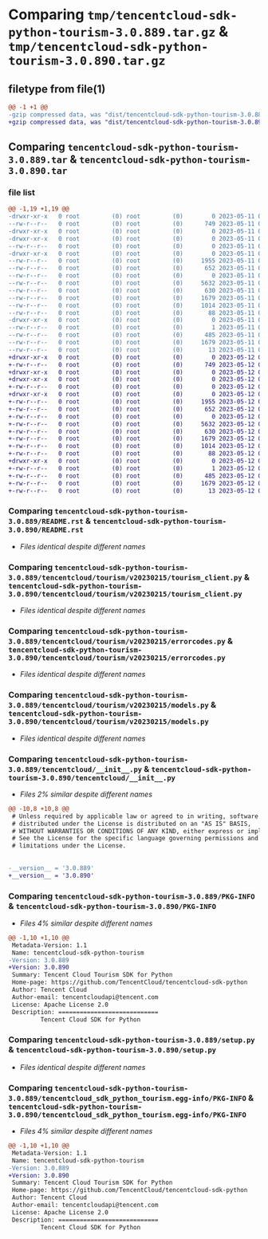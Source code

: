 # Comparing `tmp/tencentcloud-sdk-python-tourism-3.0.889.tar.gz` & `tmp/tencentcloud-sdk-python-tourism-3.0.890.tar.gz`

## filetype from file(1)

```diff
@@ -1 +1 @@
-gzip compressed data, was "dist/tencentcloud-sdk-python-tourism-3.0.889.tar", last modified: Thu May 11 03:25:38 2023, max compression
+gzip compressed data, was "dist/tencentcloud-sdk-python-tourism-3.0.890.tar", last modified: Fri May 12 04:18:57 2023, max compression
```

## Comparing `tencentcloud-sdk-python-tourism-3.0.889.tar` & `tencentcloud-sdk-python-tourism-3.0.890.tar`

### file list

```diff
@@ -1,19 +1,19 @@
-drwxr-xr-x   0 root         (0) root         (0)        0 2023-05-11 03:25:38.000000 tencentcloud-sdk-python-tourism-3.0.889/
--rw-r--r--   0 root         (0) root         (0)      749 2023-05-11 03:25:37.000000 tencentcloud-sdk-python-tourism-3.0.889/README.rst
-drwxr-xr-x   0 root         (0) root         (0)        0 2023-05-11 03:25:38.000000 tencentcloud-sdk-python-tourism-3.0.889/tencentcloud/
-drwxr-xr-x   0 root         (0) root         (0)        0 2023-05-11 03:25:38.000000 tencentcloud-sdk-python-tourism-3.0.889/tencentcloud/tourism/
--rw-r--r--   0 root         (0) root         (0)        0 2023-05-11 03:25:37.000000 tencentcloud-sdk-python-tourism-3.0.889/tencentcloud/tourism/__init__.py
-drwxr-xr-x   0 root         (0) root         (0)        0 2023-05-11 03:25:38.000000 tencentcloud-sdk-python-tourism-3.0.889/tencentcloud/tourism/v20230215/
--rw-r--r--   0 root         (0) root         (0)     1955 2023-05-11 03:25:37.000000 tencentcloud-sdk-python-tourism-3.0.889/tencentcloud/tourism/v20230215/tourism_client.py
--rw-r--r--   0 root         (0) root         (0)      652 2023-05-11 03:25:37.000000 tencentcloud-sdk-python-tourism-3.0.889/tencentcloud/tourism/v20230215/errorcodes.py
--rw-r--r--   0 root         (0) root         (0)        0 2023-05-11 03:25:37.000000 tencentcloud-sdk-python-tourism-3.0.889/tencentcloud/tourism/v20230215/__init__.py
--rw-r--r--   0 root         (0) root         (0)     5632 2023-05-11 03:25:37.000000 tencentcloud-sdk-python-tourism-3.0.889/tencentcloud/tourism/v20230215/models.py
--rw-r--r--   0 root         (0) root         (0)      630 2023-05-11 03:25:37.000000 tencentcloud-sdk-python-tourism-3.0.889/tencentcloud/__init__.py
--rw-r--r--   0 root         (0) root         (0)     1679 2023-05-11 03:25:38.000000 tencentcloud-sdk-python-tourism-3.0.889/PKG-INFO
--rw-r--r--   0 root         (0) root         (0)     1014 2023-05-11 03:25:37.000000 tencentcloud-sdk-python-tourism-3.0.889/setup.py
--rw-r--r--   0 root         (0) root         (0)       88 2023-05-11 03:25:38.000000 tencentcloud-sdk-python-tourism-3.0.889/setup.cfg
-drwxr-xr-x   0 root         (0) root         (0)        0 2023-05-11 03:25:38.000000 tencentcloud-sdk-python-tourism-3.0.889/tencentcloud_sdk_python_tourism.egg-info/
--rw-r--r--   0 root         (0) root         (0)        1 2023-05-11 03:25:38.000000 tencentcloud-sdk-python-tourism-3.0.889/tencentcloud_sdk_python_tourism.egg-info/dependency_links.txt
--rw-r--r--   0 root         (0) root         (0)      485 2023-05-11 03:25:38.000000 tencentcloud-sdk-python-tourism-3.0.889/tencentcloud_sdk_python_tourism.egg-info/SOURCES.txt
--rw-r--r--   0 root         (0) root         (0)     1679 2023-05-11 03:25:38.000000 tencentcloud-sdk-python-tourism-3.0.889/tencentcloud_sdk_python_tourism.egg-info/PKG-INFO
--rw-r--r--   0 root         (0) root         (0)       13 2023-05-11 03:25:38.000000 tencentcloud-sdk-python-tourism-3.0.889/tencentcloud_sdk_python_tourism.egg-info/top_level.txt
+drwxr-xr-x   0 root         (0) root         (0)        0 2023-05-12 04:18:57.000000 tencentcloud-sdk-python-tourism-3.0.890/
+-rw-r--r--   0 root         (0) root         (0)      749 2023-05-12 04:18:56.000000 tencentcloud-sdk-python-tourism-3.0.890/README.rst
+drwxr-xr-x   0 root         (0) root         (0)        0 2023-05-12 04:18:57.000000 tencentcloud-sdk-python-tourism-3.0.890/tencentcloud/
+drwxr-xr-x   0 root         (0) root         (0)        0 2023-05-12 04:18:57.000000 tencentcloud-sdk-python-tourism-3.0.890/tencentcloud/tourism/
+-rw-r--r--   0 root         (0) root         (0)        0 2023-05-12 04:18:56.000000 tencentcloud-sdk-python-tourism-3.0.890/tencentcloud/tourism/__init__.py
+drwxr-xr-x   0 root         (0) root         (0)        0 2023-05-12 04:18:57.000000 tencentcloud-sdk-python-tourism-3.0.890/tencentcloud/tourism/v20230215/
+-rw-r--r--   0 root         (0) root         (0)     1955 2023-05-12 04:18:56.000000 tencentcloud-sdk-python-tourism-3.0.890/tencentcloud/tourism/v20230215/tourism_client.py
+-rw-r--r--   0 root         (0) root         (0)      652 2023-05-12 04:18:56.000000 tencentcloud-sdk-python-tourism-3.0.890/tencentcloud/tourism/v20230215/errorcodes.py
+-rw-r--r--   0 root         (0) root         (0)        0 2023-05-12 04:18:56.000000 tencentcloud-sdk-python-tourism-3.0.890/tencentcloud/tourism/v20230215/__init__.py
+-rw-r--r--   0 root         (0) root         (0)     5632 2023-05-12 04:18:56.000000 tencentcloud-sdk-python-tourism-3.0.890/tencentcloud/tourism/v20230215/models.py
+-rw-r--r--   0 root         (0) root         (0)      630 2023-05-12 04:18:56.000000 tencentcloud-sdk-python-tourism-3.0.890/tencentcloud/__init__.py
+-rw-r--r--   0 root         (0) root         (0)     1679 2023-05-12 04:18:57.000000 tencentcloud-sdk-python-tourism-3.0.890/PKG-INFO
+-rw-r--r--   0 root         (0) root         (0)     1014 2023-05-12 04:18:56.000000 tencentcloud-sdk-python-tourism-3.0.890/setup.py
+-rw-r--r--   0 root         (0) root         (0)       88 2023-05-12 04:18:57.000000 tencentcloud-sdk-python-tourism-3.0.890/setup.cfg
+drwxr-xr-x   0 root         (0) root         (0)        0 2023-05-12 04:18:57.000000 tencentcloud-sdk-python-tourism-3.0.890/tencentcloud_sdk_python_tourism.egg-info/
+-rw-r--r--   0 root         (0) root         (0)        1 2023-05-12 04:18:57.000000 tencentcloud-sdk-python-tourism-3.0.890/tencentcloud_sdk_python_tourism.egg-info/dependency_links.txt
+-rw-r--r--   0 root         (0) root         (0)      485 2023-05-12 04:18:57.000000 tencentcloud-sdk-python-tourism-3.0.890/tencentcloud_sdk_python_tourism.egg-info/SOURCES.txt
+-rw-r--r--   0 root         (0) root         (0)     1679 2023-05-12 04:18:57.000000 tencentcloud-sdk-python-tourism-3.0.890/tencentcloud_sdk_python_tourism.egg-info/PKG-INFO
+-rw-r--r--   0 root         (0) root         (0)       13 2023-05-12 04:18:57.000000 tencentcloud-sdk-python-tourism-3.0.890/tencentcloud_sdk_python_tourism.egg-info/top_level.txt
```

### Comparing `tencentcloud-sdk-python-tourism-3.0.889/README.rst` & `tencentcloud-sdk-python-tourism-3.0.890/README.rst`

 * *Files identical despite different names*

### Comparing `tencentcloud-sdk-python-tourism-3.0.889/tencentcloud/tourism/v20230215/tourism_client.py` & `tencentcloud-sdk-python-tourism-3.0.890/tencentcloud/tourism/v20230215/tourism_client.py`

 * *Files identical despite different names*

### Comparing `tencentcloud-sdk-python-tourism-3.0.889/tencentcloud/tourism/v20230215/errorcodes.py` & `tencentcloud-sdk-python-tourism-3.0.890/tencentcloud/tourism/v20230215/errorcodes.py`

 * *Files identical despite different names*

### Comparing `tencentcloud-sdk-python-tourism-3.0.889/tencentcloud/tourism/v20230215/models.py` & `tencentcloud-sdk-python-tourism-3.0.890/tencentcloud/tourism/v20230215/models.py`

 * *Files identical despite different names*

### Comparing `tencentcloud-sdk-python-tourism-3.0.889/tencentcloud/__init__.py` & `tencentcloud-sdk-python-tourism-3.0.890/tencentcloud/__init__.py`

 * *Files 2% similar despite different names*

```diff
@@ -10,8 +10,8 @@
 # Unless required by applicable law or agreed to in writing, software
 # distributed under the License is distributed on an "AS IS" BASIS,
 # WITHOUT WARRANTIES OR CONDITIONS OF ANY KIND, either express or implied.
 # See the License for the specific language governing permissions and
 # limitations under the License.
 
 
-__version__ = '3.0.889'
+__version__ = '3.0.890'
```

### Comparing `tencentcloud-sdk-python-tourism-3.0.889/PKG-INFO` & `tencentcloud-sdk-python-tourism-3.0.890/PKG-INFO`

 * *Files 4% similar despite different names*

```diff
@@ -1,10 +1,10 @@
 Metadata-Version: 1.1
 Name: tencentcloud-sdk-python-tourism
-Version: 3.0.889
+Version: 3.0.890
 Summary: Tencent Cloud Tourism SDK for Python
 Home-page: https://github.com/TencentCloud/tencentcloud-sdk-python
 Author: Tencent Cloud
 Author-email: tencentcloudapi@tencent.com
 License: Apache License 2.0
 Description: ============================
         Tencent Cloud SDK for Python
```

### Comparing `tencentcloud-sdk-python-tourism-3.0.889/setup.py` & `tencentcloud-sdk-python-tourism-3.0.890/setup.py`

 * *Files identical despite different names*

### Comparing `tencentcloud-sdk-python-tourism-3.0.889/tencentcloud_sdk_python_tourism.egg-info/PKG-INFO` & `tencentcloud-sdk-python-tourism-3.0.890/tencentcloud_sdk_python_tourism.egg-info/PKG-INFO`

 * *Files 4% similar despite different names*

```diff
@@ -1,10 +1,10 @@
 Metadata-Version: 1.1
 Name: tencentcloud-sdk-python-tourism
-Version: 3.0.889
+Version: 3.0.890
 Summary: Tencent Cloud Tourism SDK for Python
 Home-page: https://github.com/TencentCloud/tencentcloud-sdk-python
 Author: Tencent Cloud
 Author-email: tencentcloudapi@tencent.com
 License: Apache License 2.0
 Description: ============================
         Tencent Cloud SDK for Python
```

